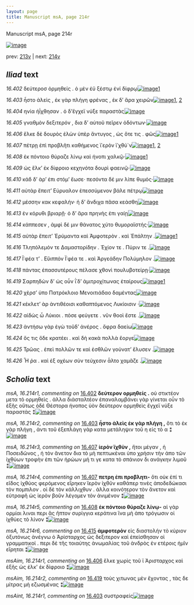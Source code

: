 ```yaml
---
layout: page
title: Manuscript msA, page 214r
---
```


Manuscript msA, page 214r

[![image](http://www.homermultitext.org/iipsrv?OBJ=IIP,1.0&FIF=/project/homer/pyramidal/deepzoom/hmt/vaimg/2017a/VA214RN_0385.tif&WID=100&CVT=JPEG)](http://www.homermultitext.org/ict2/?urn=urn:cite2:hmt:vaimg.2017a:VA214RN_0385)

prev:  [213v](../213v) | next:  [214v](../214v)

## *Iliad* text

*16.402* <a id="16.402"/> δεύτεροσ ὁρμηθείς . ὁ μὲν ἐϋ ξέστῳ ἐνί δίφρῳ[![image](http://www.homermultitext.org/iipsrv?OBJ=IIP,1.0&FIF=/project/homer/pyramidal/deepzoom/hmt/vaimg/2017a/VA214RN_0385.tif&RGN=0.1988,0.1970,0.3874,0.02822&WID=1000&CVT=JPEG)](http://www.homermultitext.org/ict2/?urn=urn:cite2:hmt:vaimg.2017a:VA214RN_0385@0.1988,0.1970,0.3874,0.02822)[1](#msA_16.214r1)

*16.403* <a id="16.403"/> ἧστο ἀλεὶς , ἐκ γὰρ πλήγη φρένας , ἐκ δ’ ἄρα χειρῶν[![image](http://www.homermultitext.org/iipsrv?OBJ=IIP,1.0&FIF=/project/homer/pyramidal/deepzoom/hmt/vaimg/2017a/VA214RN_0385.tif&RGN=0.2001,0.2160,0.3972,0.02863&WID=1000&CVT=JPEG)](http://www.homermultitext.org/ict2/?urn=urn:cite2:hmt:vaimg.2017a:VA214RN_0385@0.2001,0.2160,0.3972,0.02863)[1](#msA_16.214r2), [2](#msAint_16.214r1)

*16.404* <a id="16.404"/> ηνία ἠΐχθησαν . ὁ δ'ἔγχεϊ νύξε παραστὰς[![image](http://www.homermultitext.org/iipsrv?OBJ=IIP,1.0&FIF=/project/homer/pyramidal/deepzoom/hmt/vaimg/2017a/VA214RN_0385.tif&RGN=0.1992,0.2367,0.3639,0.02822&WID=1000&CVT=JPEG)](http://www.homermultitext.org/ict2/?urn=urn:cite2:hmt:vaimg.2017a:VA214RN_0385@0.1992,0.2367,0.3639,0.02822)

*16.405* <a id="16.405"/> γναθμὸν δεξιτερόν , δια δ’ αὐτοῦ πεῖρεν ὀδόντων·[![image](http://www.homermultitext.org/iipsrv?OBJ=IIP,1.0&FIF=/project/homer/pyramidal/deepzoom/hmt/vaimg/2017a/VA214RN_0385.tif&RGN=0.1914,0.2584,0.4084,0.02393&WID=1000&CVT=JPEG)](http://www.homermultitext.org/ict2/?urn=urn:cite2:hmt:vaimg.2017a:VA214RN_0385@0.1914,0.2584,0.4084,0.02393)

*16.406* <a id="16.406"/> ἕλκε δὲ δουρὸς ἑλὼν ὑπὲρ ἄντυγος , ὡς ὅτε τις . φῶς[![image](http://www.homermultitext.org/iipsrv?OBJ=IIP,1.0&FIF=/project/homer/pyramidal/deepzoom/hmt/vaimg/2017a/VA214RN_0385.tif&RGN=0.1957,0.2748,0.4059,0.02891&WID=1000&CVT=JPEG)](http://www.homermultitext.org/ict2/?urn=urn:cite2:hmt:vaimg.2017a:VA214RN_0385@0.1957,0.2748,0.4059,0.02891)[1](#msAim_16.214r1)

*16.407* <a id="16.407"/> πέτρῃ ἐπὶ προβλῆτι καθήμενος ϊ῾ερὸν ϊ᾿χθύ`ν[![image](http://www.homermultitext.org/iipsrv?OBJ=IIP,1.0&FIF=/project/homer/pyramidal/deepzoom/hmt/vaimg/2017a/VA214RN_0385.tif&RGN=0.1909,0.2925,0.3826,0.02628&WID=1000&CVT=JPEG)](http://www.homermultitext.org/ict2/?urn=urn:cite2:hmt:vaimg.2017a:VA214RN_0385@0.1909,0.2925,0.3826,0.02628)[1](#msA_16.214r4), [2](#msA_16.214r3)

*16.408* <a id="16.408"/> ἐκ πόντοιο θύραζε λίνῳ καὶ ήνοπι χαλκῷ·[![image](http://www.homermultitext.org/iipsrv?OBJ=IIP,1.0&FIF=/project/homer/pyramidal/deepzoom/hmt/vaimg/2017a/VA214RN_0385.tif&RGN=0.1927,0.3120,0.3788,0.02600&WID=1000&CVT=JPEG)](http://www.homermultitext.org/ict2/?urn=urn:cite2:hmt:vaimg.2017a:VA214RN_0385@0.1927,0.3120,0.3788,0.02600)[1](#msA_16.214r5)

*16.409* <a id="16.409"/> ώς ἕλκ’ ἐκ δίφροιο κεχηνότα δουρὶ φαεινῷ·[![image](http://www.homermultitext.org/iipsrv?OBJ=IIP,1.0&FIF=/project/homer/pyramidal/deepzoom/hmt/vaimg/2017a/VA214RN_0385.tif&RGN=0.1896,0.3310,0.3954,0.02794&WID=1000&CVT=JPEG)](http://www.homermultitext.org/ict2/?urn=urn:cite2:hmt:vaimg.2017a:VA214RN_0385@0.1896,0.3310,0.3954,0.02794)

*16.410* <a id="16.410"/> κάδ δ’ ὰρ’ ἐπι στόμ’ ἔωσε· πεσόντα δέ μιν λίπε θυμός·[![image](http://www.homermultitext.org/iipsrv?OBJ=IIP,1.0&FIF=/project/homer/pyramidal/deepzoom/hmt/vaimg/2017a/VA214RN_0385.tif&RGN=0.1909,0.3510,0.4036,0.02337&WID=1000&CVT=JPEG)](http://www.homermultitext.org/ict2/?urn=urn:cite2:hmt:vaimg.2017a:VA214RN_0385@0.1909,0.3510,0.4036,0.02337)

*16.411* <a id="16.411"/> αὐτὰρ ἔπειτ’ Εὐρυαλον ἐπεσσύμενον βάλε πέτρῳ[![image](http://www.homermultitext.org/iipsrv?OBJ=IIP,1.0&FIF=/project/homer/pyramidal/deepzoom/hmt/vaimg/2017a/VA214RN_0385.tif&RGN=0.1899,0.3672,0.4011,0.02766&WID=1000&CVT=JPEG)](http://www.homermultitext.org/ict2/?urn=urn:cite2:hmt:vaimg.2017a:VA214RN_0385@0.1899,0.3672,0.4011,0.02766)

*16.412* <a id="16.412"/> μέσσην κακ κεφαλήν· ἡ δ’ ἄνδιχα πᾶσα κεάσθη[![image](http://www.homermultitext.org/iipsrv?OBJ=IIP,1.0&FIF=/project/homer/pyramidal/deepzoom/hmt/vaimg/2017a/VA214RN_0385.tif&RGN=0.1922,0.3873,0.4033,0.02559&WID=1000&CVT=JPEG)](http://www.homermultitext.org/ict2/?urn=urn:cite2:hmt:vaimg.2017a:VA214RN_0385@0.1922,0.3873,0.4033,0.02559)

*16.413* <a id="16.413"/> ἐν κόρυθι βριαρῇ· ὁ δ’ ἄρα πρηνὴς ἐπι γαίῃ[![image](http://www.homermultitext.org/iipsrv?OBJ=IIP,1.0&FIF=/project/homer/pyramidal/deepzoom/hmt/vaimg/2017a/VA214RN_0385.tif&RGN=0.1887,0.4057,0.3791,0.02766&WID=1000&CVT=JPEG)](http://www.homermultitext.org/ict2/?urn=urn:cite2:hmt:vaimg.2017a:VA214RN_0385@0.1887,0.4057,0.3791,0.02766)

*16.414* <a id="16.414"/> κάππεσεν , ἀμφὶ δέ μιν θάνατος χύτο θυμοραϊστής·[![image](http://www.homermultitext.org/iipsrv?OBJ=IIP,1.0&FIF=/project/homer/pyramidal/deepzoom/hmt/vaimg/2017a/VA214RN_0385.tif&RGN=0.1892,0.4254,0.4071,0.02531&WID=1000&CVT=JPEG)](http://www.homermultitext.org/ict2/?urn=urn:cite2:hmt:vaimg.2017a:VA214RN_0385@0.1892,0.4254,0.4071,0.02531)

*16.415* <a id="16.415"/> αὐτὰρ ἔπειτ’ Ἐρύμαντα καὶ Ἀμφοτερὸν . καὶ Ἐπάλτην .[![image](http://www.homermultitext.org/iipsrv?OBJ=IIP,1.0&FIF=/project/homer/pyramidal/deepzoom/hmt/vaimg/2017a/VA214RN_0385.tif&RGN=0.1857,0.4408,0.4160,0.02891&WID=1000&CVT=JPEG)](http://www.homermultitext.org/ict2/?urn=urn:cite2:hmt:vaimg.2017a:VA214RN_0385@0.1857,0.4408,0.4160,0.02891)[1](#msA_16.214r6)

*16.416* <a id="16.416"/> Τληπόλεμόν τε Δαμαστορίδην . Ἐχίον τε . Πύριν τε .[![image](http://www.homermultitext.org/iipsrv?OBJ=IIP,1.0&FIF=/project/homer/pyramidal/deepzoom/hmt/vaimg/2017a/VA214RN_0385.tif&RGN=0.1800,0.4628,0.4112,0.02503&WID=1000&CVT=JPEG)](http://www.homermultitext.org/ict2/?urn=urn:cite2:hmt:vaimg.2017a:VA214RN_0385@0.1800,0.4628,0.4112,0.02503)

*16.417* <a id="16.417"/> Ϊ᾿φέα τ’ . Εὔιππόν Ϊ᾿φέα τε . καὶ Ἀργεάδην Πολύμηλον .[![image](http://www.homermultitext.org/iipsrv?OBJ=IIP,1.0&FIF=/project/homer/pyramidal/deepzoom/hmt/vaimg/2017a/VA214RN_0385.tif&RGN=0.1879,0.4823,0.3915,0.02393&WID=1000&CVT=JPEG)](http://www.homermultitext.org/ict2/?urn=urn:cite2:hmt:vaimg.2017a:VA214RN_0385@0.1879,0.4823,0.3915,0.02393)

*16.418* <a id="16.418"/> πάντας ἐπασσυτέρους πέλασε χθονὶ πουλυβοτείρῃ·[![image](http://www.homermultitext.org/iipsrv?OBJ=IIP,1.0&FIF=/project/homer/pyramidal/deepzoom/hmt/vaimg/2017a/VA214RN_0385.tif&RGN=0.1804,0.5007,0.4259,0.02503&WID=1000&CVT=JPEG)](http://www.homermultitext.org/ict2/?urn=urn:cite2:hmt:vaimg.2017a:VA214RN_0385@0.1804,0.5007,0.4259,0.02503)

*16.419* <a id="16.419"/> Σαρπηδὼν δ’ ὡς οὖν ΐ᾿δ’ ἀμιτροχίτωνας ἑταίρους[![image](http://www.homermultitext.org/iipsrv?OBJ=IIP,1.0&FIF=/project/homer/pyramidal/deepzoom/hmt/vaimg/2017a/VA214RN_0385.tif&RGN=0.1879,0.5177,0.4007,0.02794&WID=1000&CVT=JPEG)](http://www.homermultitext.org/ict2/?urn=urn:cite2:hmt:vaimg.2017a:VA214RN_0385@0.1879,0.5177,0.4007,0.02794)[1](#msAim_16.214r2)

*16.420* <a id="16.420"/> χὲρσ’ ὑπο Πατρόκλοιο Μενοιτιάδαο δαμέντας[![image](http://www.homermultitext.org/iipsrv?OBJ=IIP,1.0&FIF=/project/homer/pyramidal/deepzoom/hmt/vaimg/2017a/VA214RN_0385.tif&RGN=0.1822,0.5391,0.3928,0.02434&WID=1000&CVT=JPEG)](http://www.homermultitext.org/ict2/?urn=urn:cite2:hmt:vaimg.2017a:VA214RN_0385@0.1822,0.5391,0.3928,0.02434)

*16.421* <a id="16.421"/> κέκλετ’ ὰρ ἀντιθέοισι καθαπτόμενος Λυκίοισιν ·[![image](http://www.homermultitext.org/iipsrv?OBJ=IIP,1.0&FIF=/project/homer/pyramidal/deepzoom/hmt/vaimg/2017a/VA214RN_0385.tif&RGN=0.1857,0.5578,0.3884,0.02337&WID=1000&CVT=JPEG)](http://www.homermultitext.org/ict2/?urn=urn:cite2:hmt:vaimg.2017a:VA214RN_0385@0.1857,0.5578,0.3884,0.02337)

*16.422* <a id="16.422"/> αἰδὼς ὦ Λύκιοι . πόσε φεύγετε . νῦν θοοὶ ἔστε .[![image](http://www.homermultitext.org/iipsrv?OBJ=IIP,1.0&FIF=/project/homer/pyramidal/deepzoom/hmt/vaimg/2017a/VA214RN_0385.tif&RGN=0.1782,0.5743,0.3489,0.02559&WID=1000&CVT=JPEG)](http://www.homermultitext.org/ict2/?urn=urn:cite2:hmt:vaimg.2017a:VA214RN_0385@0.1782,0.5743,0.3489,0.02559)

*16.423* <a id="16.423"/> ἀντήσω γὰρ ἐγὼ τοῦδ’ ἀνέρος . ὄφρα δαείω[![image](http://www.homermultitext.org/iipsrv?OBJ=IIP,1.0&FIF=/project/homer/pyramidal/deepzoom/hmt/vaimg/2017a/VA214RN_0385.tif&RGN=0.1844,0.5950,0.3362,0.02531&WID=1000&CVT=JPEG)](http://www.homermultitext.org/ict2/?urn=urn:cite2:hmt:vaimg.2017a:VA214RN_0385@0.1844,0.5950,0.3362,0.02531)

*16.424* <a id="16.424"/> ὅς τις ὅδε κρατέει . καὶ δὴ κακὰ πολλὰ ἔοργε[![image](http://www.homermultitext.org/iipsrv?OBJ=IIP,1.0&FIF=/project/homer/pyramidal/deepzoom/hmt/vaimg/2017a/VA214RN_0385.tif&RGN=0.1883,0.6134,0.3670,0.02434&WID=1000&CVT=JPEG)](http://www.homermultitext.org/ict2/?urn=urn:cite2:hmt:vaimg.2017a:VA214RN_0385@0.1883,0.6134,0.3670,0.02434)

*16.425* <a id="16.425"/> Τρῶας . ἐπεὶ πολλῶν τε καὶ ἐσθλῶν γούνατ’ ἔλυσεν .[![image](http://www.homermultitext.org/iipsrv?OBJ=IIP,1.0&FIF=/project/homer/pyramidal/deepzoom/hmt/vaimg/2017a/VA214RN_0385.tif&RGN=0.1800,0.6331,0.4151,0.02503&WID=1000&CVT=JPEG)](http://www.homermultitext.org/ict2/?urn=urn:cite2:hmt:vaimg.2017a:VA214RN_0385@0.1800,0.6331,0.4151,0.02503)

*16.426* <a id="16.426"/> Ἦ ῥα . καὶ ἐξ οχέων σὺν τεύχεσιν ἆλτο χαμᾶζε .[![image](http://www.homermultitext.org/iipsrv?OBJ=IIP,1.0&FIF=/project/homer/pyramidal/deepzoom/hmt/vaimg/2017a/VA214RN_0385.tif&RGN=0.1822,0.6502,0.3976,0.03320&WID=1000&CVT=JPEG)](http://www.homermultitext.org/ict2/?urn=urn:cite2:hmt:vaimg.2017a:VA214RN_0385@0.1822,0.6502,0.3976,0.03320)

## *Scholia* text

*msA, 16.214r1, commenting on* [16.402](#16.402)  <a id="msA_16.214r1"/> **δεύτερον ορμηθείς .** οὐ στικτέον μετα τὸ ορμηθεὶς . ἀλλα διἀσταλτέον ἐπαναλαμβάνει γὰρ γίνεται οὖν τὸ ἑξῆς οὕτως ὁδὲ Θέστορα ήνοπος ὑὸν δεύτερον ορμηθεὶς ἔγχεϊ νύξε παραστάς ⁑[![image](http://www.homermultitext.org/iipsrv?OBJ=IIP,1.0&FIF=/project/homer/pyramidal/deepzoom/hmt/vaimg/2017a/VA214RN_0385.tif&RGN=0.1977,0.07842,0.6015,0.03887&WID=1000&CVT=JPEG)](http://www.homermultitext.org/ict2/?urn=urn:cite2:hmt:vaimg.2017a:VA214RN_0385@0.1977,0.07842,0.6015,0.03887)

*msA, 16.214r2, commenting on* [16.403](#16.403)  <a id="msA_16.214r2"/> **ἧστο ἁλεὶς ἐκ γὰρ πλήγη ,** ὅτι τὸ ἐκ γὰρ πλήγη , ἀντι τοῦ ἐξεπλάγη γὰρ κατα μετάληψιν τοῦ η εἰς τὸ α ⁑[![image](http://www.homermultitext.org/iipsrv?OBJ=IIP,1.0&FIF=/project/homer/pyramidal/deepzoom/hmt/vaimg/2017a/VA214RN_0385.tif&RGN=0.2015,0.1003,0.5827,0.02490&WID=1000&CVT=JPEG)](http://www.homermultitext.org/ict2/?urn=urn:cite2:hmt:vaimg.2017a:VA214RN_0385@0.2015,0.1003,0.5827,0.02490)

*msA, 16.214r3, commenting on* [16.407](#16.407)  <a id="msA_16.214r3"/> **ἱερὸν ϊχθὺν ,** ἤτοι μέγαν , ἠ Ποσειδῶνος , ἠ τὸν ἄνετον δια τὸ μὴ πεπτωκέναι ὑπο χρήσιν τὴν ἀπο τῶν ἰχθύων τροφὴν ἐπι τῶν ἡρώων μή τι γε κατα τὸ σπάνιον δι ανάγκην λιμοῦ ⁑[![image](http://www.homermultitext.org/iipsrv?OBJ=IIP,1.0&FIF=/project/homer/pyramidal/deepzoom/hmt/vaimg/2017a/VA214RN_0385.tif&RGN=0.1955,0.1144,0.6177,0.02669&WID=1000&CVT=JPEG)](http://www.homermultitext.org/ict2/?urn=urn:cite2:hmt:vaimg.2017a:VA214RN_0385@0.1955,0.1144,0.6177,0.02669)

*msA, 16.214r4, commenting on* [16.407](#16.407)  <a id="msA_16.214r4"/> **πετρη ἐπι προβλητι-** ὅτι οὐκ ἐπί τι εῖδος ἰχθύος φερόμενος εἴρηκεν ἵερὸν ἰχθῦν καθάπερ τινὲς ἀποδεδώκασι τὸν πομπιλον . οἱ δὲ τὸν κάλλιχθυν . ἀλλα κοινότερον τὸν ἄνετον καὶ εὐτραφῆ ὡς ἱερὸν βοῦν λέγομεν τὀν ἀνιμένον ⁑[![image](http://www.homermultitext.org/iipsrv?OBJ=IIP,1.0&FIF=/project/homer/pyramidal/deepzoom/hmt/vaimg/2017a/VA214RN_0385.tif&RGN=0.6100,0.3041,0.1758,0.08382&WID=1000&CVT=JPEG)](http://www.homermultitext.org/ict2/?urn=urn:cite2:hmt:vaimg.2017a:VA214RN_0385@0.6100,0.3041,0.1758,0.08382)

*msA, 16.214r5, commenting on* [16.408](#16.408)  <a id="msA_16.214r5"/> **ἐκ πόντοιο θύραζε λίνῳ-** αἱ γὰρ ορμίαι λιναι περι ἃς ῆπτον συρίγγια κεράτινα ἵνα μὴ ἀπο τρόγωσιν οἱ ἰχθύες τὸ λίνον ⁑[![image](http://www.homermultitext.org/iipsrv?OBJ=IIP,1.0&FIF=/project/homer/pyramidal/deepzoom/hmt/vaimg/2017a/VA214RN_0385.tif&RGN=0.6104,0.3853,0.1979,0.04952&WID=1000&CVT=JPEG)](http://www.homermultitext.org/ict2/?urn=urn:cite2:hmt:vaimg.2017a:VA214RN_0385@0.6104,0.3853,0.1979,0.04952)

*msA, 16.214r6, commenting on* [16.415](#16.415)  <a id="msA_16.214r6"/> **ἀμφοτερὸν** εἰς διαστολήν τὸ κύριον ὀξυτόνως ἀνέγνω ὁ Ἀρίσταρχος ὡς δεξιτερον καὶ ἐπείσθησαν οἱ γραμματικοί . περι δὲ τῆς τοιαύτης ἀνωμαλίας τοῦ ἀνδρὸς ἐν ετέροις ἡμῖν εἴρηται ⁑[![image](http://www.homermultitext.org/iipsrv?OBJ=IIP,1.0&FIF=/project/homer/pyramidal/deepzoom/hmt/vaimg/2017a/VA214RN_0385.tif&RGN=0.6127,0.4295,0.1741,0.07234&WID=1000&CVT=JPEG)](http://www.homermultitext.org/ict2/?urn=urn:cite2:hmt:vaimg.2017a:VA214RN_0385@0.6127,0.4295,0.1741,0.07234)

*msAim, 16.214r1, commenting on* [16.406](#16.406)  <a id="msAim_16.214r1"/> ἕλκε χωρὶς τοῦ ϊ Ἀρισταρχος καὶ ἑξῆς ὡς ἑλκ' ἐκ δίφροιο ⁑[![image](http://www.homermultitext.org/iipsrv?OBJ=IIP,1.0&FIF=/project/homer/pyramidal/deepzoom/hmt/vaimg/2017a/VA214RN_0385.tif&RGN=0.6028,0.2766,0.08917,0.03043&WID=1000&CVT=JPEG)](http://www.homermultitext.org/ict2/?urn=urn:cite2:hmt:vaimg.2017a:VA214RN_0385@0.6028,0.2766,0.08917,0.03043)

*msAim, 16.214r2, commenting on* [16.419](#16.419)  <a id="msAim_16.214r2"/> τοὺς χιτωνας μὲν ἔχοντας , τὰς δε μίτρας μὴ εζωσμένας ⁑[![image](http://www.homermultitext.org/iipsrv?OBJ=IIP,1.0&FIF=/project/homer/pyramidal/deepzoom/hmt/vaimg/2017a/VA214RN_0385.tif&RGN=0.6096,0.5253,0.06577,0.03375&WID=1000&CVT=JPEG)](http://www.homermultitext.org/ict2/?urn=urn:cite2:hmt:vaimg.2017a:VA214RN_0385@0.6096,0.5253,0.06577,0.03375)

*msAint, 16.214r1, commenting on* [16.403](#16.403)  <a id="msAint_16.214r1"/> συστραφείς[![image](http://www.homermultitext.org/iipsrv?OBJ=IIP,1.0&FIF=/project/homer/pyramidal/deepzoom/hmt/vaimg/2017a/VA214RN_0385.tif&RGN=0.1371,0.2141,0.05564,0.01964&WID=1000&CVT=JPEG)](http://www.homermultitext.org/ict2/?urn=urn:cite2:hmt:vaimg.2017a:VA214RN_0385@0.1371,0.2141,0.05564,0.01964)